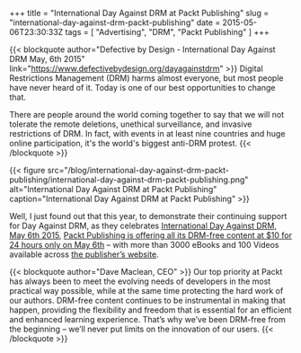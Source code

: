 +++
title = "International Day Against DRM at Packt Publishing"
slug = "international-day-against-drm-packt-publishing"
date = 2015-05-06T23:30:33Z
tags = [ "Advertising", "DRM", "Packt Publishing" ]
+++

{{< blockquote author="Defective by Design - International Day Against DRM  May, 6th 2015" link="https://www.defectivebydesign.org/dayagainstdrm" >}}
Digital Restrictions Management (DRM) harms almost everyone, but most people have never heard of it. Today is one of our best opportunities to change that.

There are people around the world coming together to say that we will not tolerate the remote deletions, unethical surveillance, and invasive restrictions of DRM. In fact, with events in at least nine countries and huge online participation, it's the world's biggest anti-DRM protest.
{{< /blockquote >}}

{{< figure src="/blog/international-day-against-drm-packt-publishing/international-day-against-drm-packt-publishing.png" alt="International Day Against DRM at Packt Publishing" caption="International Day Against DRM at Packt Publishing" >}}

Well, I just found out that this year, to demonstrate their continuing support for Day Against DRM, as they celebrates [International Day Against DRM, May 6th 2015](https://www.defectivebydesign.org/dayagainstdrm), [Packt Publishing is offering all its DRM-free content at $10 for 24 hours only on May 6th](http://bit.ly/1clSCd7) – with more than 3000 eBooks and 100 Videos available across [the publisher’s website](http://www.packtpub.com/).

<!--more-->

{{< blockquote author="Dave Maclean, CEO" >}}
Our top priority at Packt has always been to meet the evolving needs of developers in the most practical way possible, while at the same time protecting the hard work of our authors. DRM-free content continues to be instrumental in making that happen, providing the flexibility and freedom that is essential for an efficient and enhanced learning experience. That’s why we’ve been DRM-free from the beginning – we’ll never put limits on the innovation of our users.
{{< /blockquote >}}

